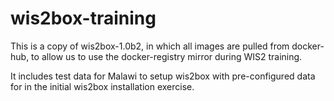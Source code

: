 wis2box-training
================

This is a copy of wis2box-1.0b2, in which all images are pulled from docker-hub, to allow us to use the docker-registry mirror during WIS2 training.

It includes test data for Malawi to setup wis2box with pre-configured data for in the initial wis2box installation exercise.
